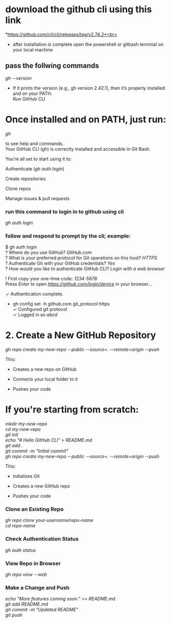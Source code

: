 # download the github cli using this link
*https://github.com/cli/cli/releases/tag/v2.74.2*<br>

- after installation is complete open the powershell or gitbash ternmial on your local machine<br>
## pass the follwing commands
*gh --version*<br>
- If it prints the version (e.g., gh version 2.42.1), then it’s properly installed and on your PATH.<br>
Run GitHub CLI<br>
# Once installed and on PATH, just run:<br>
*gh*

to see help and commands.<br>
 Your GitHub CLI (gh) is correctly installed and accessible in Git Bash.<br>

You’re all set to start using it to:<br>

Authenticate (*gh auth login*)<br>

Create repositories<br>

Clone repos<br>

Manage issues & pull requests<br>

### run this command to login in to github using cli<br>
*gh auth login*<br>

### follow and respond to prompt by the cli; example:<br>

 $ gh auth login<br>
? Where do you use GitHub? *GitHub.com*<br>
? What is your preferred protocol for Git operations on this host? *HTTPS*<br>
? Authenticate Git with your GitHub credentials? *Yes*<br>
? How would you like to authenticate GitHub CLI? *Login with a web browser*<br>

! First copy your one-time code: *1234-5678*<br>
Press *Enter* to open *https://github.com/login/device* in your browser...<br> 

✓ Authentication complete.<br>
- gh config set -h github.com git_protocol https<br>
✓ Configured git protocol<br>
✓ Logged in as *abcd*<br>


# 2. Create a New GitHub Repository<br>
*gh repo create my-new-repo --public --source=. --remote=origin --push*<br>

This:<br>

- Creates a new repo on GitHub<br>

- Connects your local folder to it<br>

- Pushes your code<br>

# If you're starting from scratch:<br>
 *mkdir my-new-repo*<br>
*cd my-new-repo*<br>
*git init*<br>
*echo "# Hello GitHub CLI" > README.md*<br>
*git add .*<br>
*git commit -m "Initial commit"*<br>
*gh repo create my-new-repo --public --source=. --remote=origin --push*<br>

This:<br>

- Initializes Git<br>

- Creates a new GitHub repo<br>

- Pushes your code<br>

### Clone an Existing Repo
*gh repo clone your-username/repo-name*<br>
*cd repo-name*<br>


### Check Authentication Status
*gh auth status*<br>

### View Repo in Browser<br>
*gh repo view --web*<br>

### Make a Change and Push<br>
*echo "More features coming soon." >> README.md*<br>
*git add README.md*<br>
*git commit -m "Updated README"*<br>
*git push*<br>
